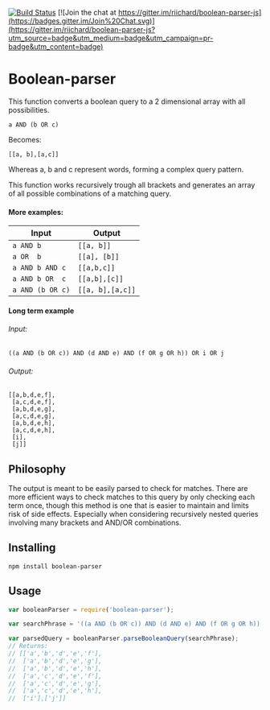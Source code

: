 [![Build Status](https://travis-ci.org/riichard/boolean-parser-js.svg?branch=master)](https://travis-ci.org/riichard/boolean-parser-js) [![Join the chat at https://gitter.im/riichard/boolean-parser-js](https://badges.gitter.im/Join%20Chat.svg)](https://gitter.im/riichard/boolean-parser-js?utm_source=badge&utm_medium=badge&utm_campaign=pr-badge&utm_content=badge)

# Boolean-parser

This function converts a boolean query to a 2 dimensional array with all possibilities.
```
a AND (b OR c)
```

Becomes:
```
[[a, b],[a,c]]
```

Whereas a, b and c represent words, forming a complex query pattern.

This function works recursively trough all brackets and generates an array of all possible combinations
of a matching query.

#### More examples:

Input   | Output 
-------- | ---------
`a AND b`  | `[[a, b]]`
`a OR  b`        | `[[a], [b]]`    
`a AND b AND c`  | `[[a,b,c]]` 
`a AND b OR  c`  | `[[a,b],[c]]`
`a AND (b OR c)` | `[[a, b],[a,c]]`

#### Long term example

###### Input:
```
((a AND (b OR c)) AND (d AND e) AND (f OR g OR h)) OR i OR j
```

###### Output:
```
[[a,b,d,e,f],
 [a,c,d,e,f],
 [a,b,d,e,g],
 [a,c,d,e,g],
 [a,b,d,e,h],
 [a,c,d,e,h],
 [i],
 [j]]
```

## Philosophy
The output is meant to be easily parsed to check for matches.
There are more efficient ways to check matches to this query by only checking each term once,
though this method is one that is easier to maintain and limits risk of side effects.
Especially when considering recursively nested queries involving many brackets
and AND/OR combinations.

## Installing
```
npm install boolean-parser
```

## Usage
```javascript
var booleanParser = require('boolean-parser');

var searchPhrase = '((a AND (b OR c)) AND (d AND e) AND (f OR g OR h)) OR i OR j';

var parsedQuery = booleanParser.parseBooleanQuery(searchPhrase);
// Returns:
// [['a','b','d','e','f'],
//  ['a','b','d','e','g'],
//  ['a','b','d','e','h'],
//  ['a','c','d','e','f'],
//  ['a','c','d','e','g'],
//  ['a','c','d','e','h'],
//  ['i'],['j']]
```


